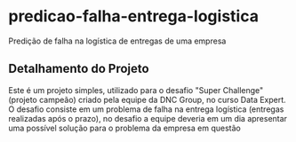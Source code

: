 # predicao-falha-entrega-logistica
Predição de falha na logística de entregas de uma empresa

## Detalhamento do Projeto
Este é um projeto simples, utilizado para o desafio "Super Challenge" (projeto campeão) criado pela equipe da DNC Group, no curso Data Expert. O desafio consiste em um problema de falha na entrega logística (entregas realizadas após o prazo), no desafio a equipe deveria em um dia apresentar uma possível solução para o problema da empresa em questão
